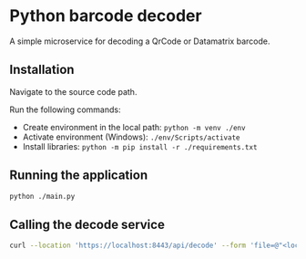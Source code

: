 # Python barcode decoder

A simple microservice for decoding a QrCode or Datamatrix barcode.

## Installation

Navigate to the source code path.

Run the following commands:

- Create environment in the local path: `python -m venv ./env`
- Activate environment (Windows): `./env/Scripts/activate`
- Install libraries: `python -m pip install -r ./requirements.txt`

## Running the application

```bash
python ./main.py
```

## Calling the decode service

```bash
curl --location 'https://localhost:8443/api/decode' --form 'file=@"<local_path_of_file>"'
```